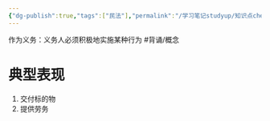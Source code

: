 ```yaml
---
{"dg-publish":true,"tags":["民法"],"permalink":"/学习笔记studyup/知识点cheese/作为义务/","dgPassFrontmatter":true,"created":"2024-07-05T16:27:09.277+08:00","updated":"2024-10-17T10:33:53.881+08:00"}
---
```


作为义务：义务人必须积极地实施某种行为 #背诵/概念 
# 典型表现 
1. 交付标的物
2. 提供劳务
